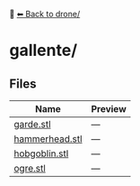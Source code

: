 📁 [⬅ Back to drone/](../README.md)

# gallente/

## Files

| Name | Preview |
|------|---------|
| [garde.stl](./garde.stl) | — |
| [hammerhead.stl](./hammerhead.stl) | — |
| [hobgoblin.stl](./hobgoblin.stl) | — |
| [ogre.stl](./ogre.stl) | — |